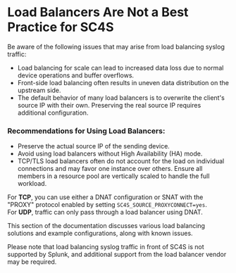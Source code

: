 # Load Balancers Are Not a Best Practice for SC4S

Be aware of the following issues that may arise from load balancing syslog traffic:
- Load balancing for scale can lead to increased data loss due to normal device operations and buffer overflows.
- Front-side load balancing often results in uneven data distribution on the upstream side.
- The default behavior of many load balancers is to overwrite the client's source IP with their own. Preserving the real source IP requires additional configuration.

### Recommendations for Using Load Balancers:
- Preserve the actual source IP of the sending device.
- Avoid using load balancers without High Availability (HA) mode.
- TCP/TLS load balancers often do not account for the load on individual connections and may favor one instance over others. Ensure all members in a resource pool are vertically scaled to handle the full workload.

For **TCP**, you can use either a DNAT configuration or SNAT with the "PROXY" protocol enabled by setting `SC4S_SOURCE_PROXYCONNECT=yes`.  
For **UDP**, traffic can only pass through a load balancer using DNAT.

This section of the documentation discusses various load balancing solutions and example configurations, along with known issues.

Please note that load balancing syslog traffic in front of SC4S is not supported by Splunk, and additional support from the load balancer vendor may be required.